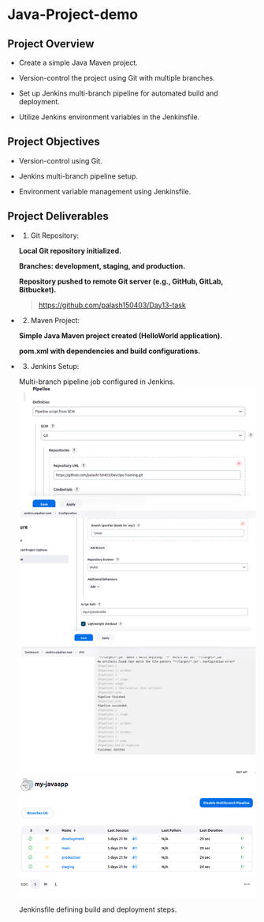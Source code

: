 # Java-Project-demo

## Project Overview

 - Create a simple Java Maven project.

 - Version-control the project using Git with multiple branches.

 - Set up Jenkins multi-branch pipeline for automated build and deployment.

 - Utilize Jenkins environment variables in the Jenkinsfile.

 ## Project Objectives

 - Version-control using Git.

 - Jenkins multi-branch pipeline setup.

 - Environment variable management using Jenkinsfile.

## Project Deliverables
 - 1. Git Repository:

    **Local Git repository initialized.**
     
    **Branches: development, staging, and production.**
    

    **Repository pushed to remote Git server (e.g., GitHub, GitLab, Bitbucket).**
    > https://github.com/palash150403/Day13-task 

 - 2. Maven Project:

    **Simple Java Maven project created (HelloWorld application).**
    
    **pom.xml with dependencies and build configurations.**

    

 - 3. Jenkins Setup:

    Multi-branch pipeline job configured in Jenkins.
    ![alt text](<Screenshot from 2024-07-31 14-39-39.png>)
    ![alt text](<Screenshot from 2024-07-31 14-39-59.png>)
    ![alt text](<Screenshot from 2024-07-31 14-40-15.png>)
    ![alt text](<Screenshot from 2024-07-31 14-41-01.png>)

    Jenkinsfile defining build and deployment steps.
    